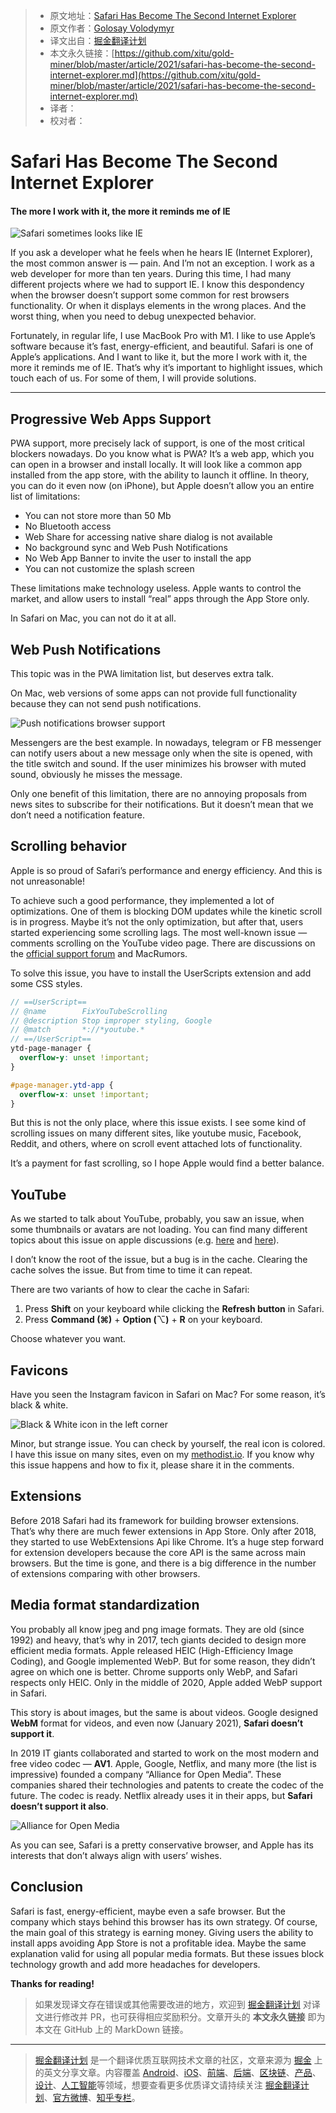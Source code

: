 > * 原文地址：[Safari Has Become The Second Internet Explorer](https://medium.com/javascript-in-plain-english/safari-has-become-the-second-internet-explorer-e2c2dd114837)
> * 原文作者：[Golosay Volodymyr](https://medium.com/@golosay)
> * 译文出自：[掘金翻译计划](https://github.com/xitu/gold-miner)
> * 本文永久链接：[https://github.com/xitu/gold-miner/blob/master/article/2021/safari-has-become-the-second-internet-explorer.md](https://github.com/xitu/gold-miner/blob/master/article/2021/safari-has-become-the-second-internet-explorer.md)
> * 译者：
> * 校对者：

# Safari Has Become The Second Internet Explorer

#### The more I work with it, the more it reminds me of IE

![Safari sometimes looks like IE](https://cdn-images-1.medium.com/max/2300/1*obluMaNgoWxwefRpP__Elg.png)

If you ask a developer what he feels when he hears IE (Internet Explorer), the most common answer is — pain. And I’m not an exception. I work as a web developer for more than ten years. During this time, I had many different projects where we had to support IE. I know this despondency when the browser doesn’t support some common for rest browsers functionality. Or when it displays elements in the wrong places. And the worst thing, when you need to debug unexpected behavior.

Fortunately, in regular life, I use MacBook Pro with M1. I like to use Apple’s software because it’s fast, energy-efficient, and beautiful. Safari is one of Apple’s applications. And I want to like it, but the more I work with it, the more it reminds me of IE. That’s why it’s important to highlight issues, which touch each of us. For some of them, I will provide solutions.

---

## Progressive Web Apps Support

PWA support, more precisely lack of support, is one of the most critical blockers nowadays. Do you know what is PWA? It’s a web app, which you can open in a browser and install locally. It will look like a common app installed from the app store, with the ability to launch it offline. In theory, you can do it even now (on iPhone), but Apple doesn’t allow you an entire list of limitations:

* You can not store more than 50 Mb
* No Bluetooth access
* Web Share for accessing native share dialog is not available
* No background sync and Web Push Notifications
* No Web App Banner to invite the user to install the app
* You can not customize the splash screen

These limitations make technology useless. Apple wants to control the market, and allow users to install “real” apps through the App Store only.

In Safari on Mac, you can not do it at all.

## Web Push Notifications

This topic was in the PWA limitation list, but deserves extra talk.

On Mac, web versions of some apps can not provide full functionality because they can not send push notifications.

![Push notifications browser support](https://cdn-images-1.medium.com/max/2396/1*ekXAvagYefIA-VZ_N_8qQg.png)

Messengers are the best example. In nowadays, telegram or FB messenger can notify users about a new message only when the site is opened, with the title switch and sound. If the user minimizes his browser with muted sound, obviously he misses the message.

Only one benefit of this limitation, there are no annoying proposals from news sites to subscribe for their notifications. But it doesn’t mean that we don’t need a notification feature.

## Scrolling behavior

Apple is so proud of Safari’s performance and energy efficiency. And this is not unreasonable!

To achieve such a good performance, they implemented a lot of optimizations. One of them is blocking DOM updates while the kinetic scroll is in progress. Maybe it’s not the only optimization, but after that, users started experiencing some scrolling lags. The most well-known issue — comments scrolling on the YouTube video page. There are discussions on the [official support forum](https://discussions.apple.com/thread/250853003) and MacRumors.

To solve this issue, you have to install the UserScripts extension and add some CSS styles.

```SCSS
// ==UserScript==
// @name        FixYouTubeScrolling
// @description Stop improper styling, Google
// @match       *://*youtube.*
// ==/UserScript==
ytd-page-manager {
  overflow-y: unset !important;
}

#page-manager.ytd-app {
  overflow-x: unset !important;
}
```

But this is not the only place, where this issue exists. I see some kind of scrolling issues on many different sites, like youtube music, Facebook, Reddit, and others, where on scroll event attached lots of functionality.

It’s a payment for fast scrolling, so I hope Apple would find a better balance.

## YouTube

As we started to talk about YouTube, probably, you saw an issue, when some thumbnails or avatars are not loading. You can find many different topics about this issue on apple discussions (e.g. [here](https://discussions.apple.com/thread/252092264) and [here](https://forums.macrumors.com/threads/youtube-website-scrolling-issue.2272026/)).

I don’t know the root of the issue, but a bug is in the cache. Clearing the cache solves the issue. But from time to time it can repeat.

There are two variants of how to clear the cache in Safari:

1. Press **Shift** on your keyboard while clicking the **Refresh button** in Safari.
2. Press **Command (⌘)** + **Option (**⌥**)** + **R** on your keyboard.

Choose whatever you want.

## Favicons

Have you seen the Instagram favicon in Safari on Mac? For some reason, it’s black & white.

![Black & White icon in the left corner](https://cdn-images-1.medium.com/max/5744/1*GgbMRIpIX_cuz6eCaLSoXA.png)

Minor, but strange issue. You can check by yourself, the real icon is colored. I have this issue on many sites, even on my [methodist.io](https://methodist.io). If you know why this issue happens and how to fix it, please share it in the comments.

## Extensions

Before 2018 Safari had its framework for building browser extensions. That’s why there are much fewer extensions in App Store. Only after 2018, they started to use WebExtensions Api like Chrome. It’s a huge step forward for extension developers because the core API is the same across main browsers. But the time is gone, and there is a big difference in the number of extensions comparing with other browsers.

## Media format standardization

You probably all know jpeg and png image formats. They are old (since 1992) and heavy, that’s why in 2017, tech giants decided to design more efficient media formats. Apple released HEIC (High-Efficiency Image Coding), and Google implemented WebP. But for some reason, they didn’t agree on which one is better. Chrome supports only WebP, and Safari respects only HEIC. Only in the middle of 2020, Apple added WebP support in Safari.

This story is about images, but the same is about videos. Google designed **WebM** format for videos, and even now (January 2021), **Safari doesn’t support it**.

In 2019 IT giants collaborated and started to work on the most modern and free video codec — **AV1**. Apple, Google, Netflix, and many more (the list is impressive) founded a company “Alliance for Open Media”. These companies shared their technologies and patents to create the codec of the future. The codec is ready. Netflix already uses it in their apps, but **Safari doesn’t support it also**.

![Alliance for Open Media](https://cdn-images-1.medium.com/max/2000/1*4Hu_Vd2eexqGCyRn16_AZg.jpeg)

As you can see, Safari is a pretty conservative browser, and Apple has its interests that don’t always align with users’ wishes.

## Conclusion

Safari is fast, energy-efficient, maybe even a safe browser. But the company which stays behind this browser has its own strategy. Of course, the main goal of this strategy is earning money. Giving users the ability to install apps avoiding App Store is not a profitable idea. Maybe the same explanation valid for using all popular media formats. But these issues block technology growth and add more headaches for developers.

**Thanks for reading!**

> 如果发现译文存在错误或其他需要改进的地方，欢迎到 [掘金翻译计划](https://github.com/xitu/gold-miner) 对译文进行修改并 PR，也可获得相应奖励积分。文章开头的 **本文永久链接** 即为本文在 GitHub 上的 MarkDown 链接。

---

> [掘金翻译计划](https://github.com/xitu/gold-miner) 是一个翻译优质互联网技术文章的社区，文章来源为 [掘金](https://juejin.im) 上的英文分享文章。内容覆盖 [Android](https://github.com/xitu/gold-miner#android)、[iOS](https://github.com/xitu/gold-miner#ios)、[前端](https://github.com/xitu/gold-miner#前端)、[后端](https://github.com/xitu/gold-miner#后端)、[区块链](https://github.com/xitu/gold-miner#区块链)、[产品](https://github.com/xitu/gold-miner#产品)、[设计](https://github.com/xitu/gold-miner#设计)、[人工智能](https://github.com/xitu/gold-miner#人工智能)等领域，想要查看更多优质译文请持续关注 [掘金翻译计划](https://github.com/xitu/gold-miner)、[官方微博](http://weibo.com/juejinfanyi)、[知乎专栏](https://zhuanlan.zhihu.com/juejinfanyi)。

